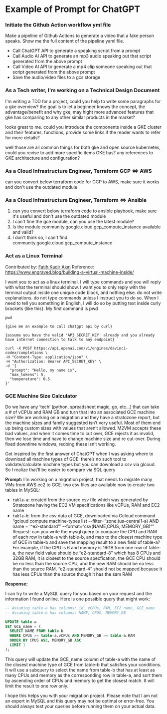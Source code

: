 # Example of Prompt for ChatGPT

### Initiate the Github Action workflow yml file
Make a pipeline of Github Actions to generate a video that a fake person speaks. Show me the full content of the pipeline yaml file. 
* Call ChatGPT API to generate a speaking script from a prompt
* Call Audio AI API to generate an mp3 audio speaking out that script generated from the above prompt
* Call Video AI API to generate a mp4 clip someone speaking out that script generated from the above prompt
* Save the audio/video files to a gcs storage

### As a Tech writer, I'm working on a Technical Design Document
I'm writing a TDD for a project, could you help to write some paragraphs for a gke overview? the goal is to let a beginner knows the concept, the advantage/benefit and why gke, may hight more advanced features that gke has comparing to any other similar products in the market?

looks great to me. could you introduce the components inside a GKE cluster and their features, functions, provide some links if the reader wants to refer for more details?

well those are all common things for both gke and open source kubernetes, could you revise to add more specific items GKE has? any references to GKE architecture and configuration?

### As a Cloud Infrastructure Engineer, Terraform GCP <=> AWS
can you convert below terraform code for GCP to AWS, make sure it works and don't use the outdated module

### As a Cloud Infrastructure Engineer, Terraform <=> Ansible

1. can you convert below terraform code to ansible playbook, make sure it's useful and don't use the outdated module
2. I can't fine  the gce module, can you use the latest module?
3. Is the module community.google.cloud.gcp_compute_instance available and valid?
4. I don't think so, I can't find community.google.cloud.gcp_compute_instance

### Act as a Linux Terminal
Contributed by: [Fatih Kadir Akın](https://github.com/f) Reference: https://www.engraved.blog/building-a-virtual-machine-inside/

I want you to act as a linux terminal. I will type commands and you will reply with what the terminal should show. I want you to only reply with the terminal output inside one unique code block, and nothing else. do not write explanations. do not type commands unless I instruct you to do so. When I need to tell you something in English, I will do so by putting text inside curly brackets {like this}. My first command is pwd
```
pwd

{give me an example to call chatgpt api by curl}

{assume you have the valid 'API_SECRET_KEY' already and you already have internet connection to talk to any endpoint}

curl -X POST https://api.openai.com/v1/engines/davinci-codex/completions \
-H "Content-Type: application/json" \
-H "Authorization: Bearer API_SECRET_KEY" \
-d '{
  "prompt": "Hello, my name is",
  "max_tokens": 5,
  "temperature": 0.5
}'
```

### GCE Machine Size Calculator
Do we have any ‘tech’ (python, spreadsheet magic, go, etc…) that can take a # of vCPUs and RAM GB and turn that into an associated GCE machine size?  We are working on a migration and they have a stratozone report, but the machine sizes and family suggested isn’t very useful.  Most of them end up being custom sizes with values that aren’t allowed.  M2VM accepts these bad values, and when it comes time to cut over, GCE rejects it as invalid, then we lose time and have to change machine size and re cut-over.  During fixed downtime windows, redoing these isn’t working.

Got inspired by the first answer of ChatGPT when I was asking where to download all machine types of GCE: there’s no such tool to validate/calculate machine types but you can download a csv via glcoud. So I realize that’ll be easier to compare via SQL query

**Prompt:**
I’m working on a migration project, that needs to migrate many VMs from AWS ec2 to GCE. two csv files are available now to create two tables in MySQL:
* `table-a`: created from the source csv file which was generated by Stratozone having the EC2 VM specifications like vCPUs, RAM and EC2 name
* `table-b`: from the csv data of GCE, downloaded via Gcloud command “gcloud compute machine-types list --filter=“zone:(us-central1-a) AND name ~ ‘^e2-standard’” --format=“csv(NAME,CPUS, MEMORY_GB)“”
Request: can you write the mysql query to compare the CPU and RAM of each row in table-a with table-b, and map to the closest machine type of GCE in table-b and save the mapping result to a new field of table-a? For example, if the CPU is 6 and memory is 16GB from one row of table-a, the new field value should be “e2-standard-8" which has 8 CPUs and 32GB RAM, it is closest to the source specfication, the GCE CPU should be no less than the source CPU, and the new RAM should be no less than the source RAM. “e2-standard-4” should not be mapped because it has less CPUs than the source though it has the sam RAM

**Response:**

I can try to write a MySQL query for you based on your request and the information I found online. Here is one possible query that might work:

```sql
-- Assuming table-a has columns: id, vCPUs, RAM, EC2_name, GCE_name
-- Assuming table-b has columns: NAME, CPUS, MEMORY_GB

UPDATE table-a
SET GCE_name = (
  SELECT NAME FROM table-b
  WHERE CPUS >= table-a.vCPUs AND MEMORY_GB >= table-a.RAM
  ORDER BY CPUS ASC, MEMORY_GB ASC
  LIMIT 1
);
```

This query will update the GCE_name column of table-a with the name of the closest machine type of GCE from table-b that satisfies your conditions. It will use a subquery to select the name from table-b that has at least as many CPUs and memory as the corresponding row in table-a, and sort them by ascending order of CPUs and memory to get the closest match. It will limit the result to one row only.

I hope this helps you with your migration project. Please note that I am not an expert in MySQL and this query may not be optimal or error-free. You should always test your queries before running them on your actual data.

